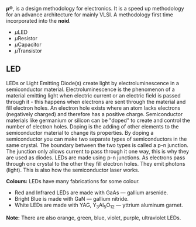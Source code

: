 <b><i>μ</i>®</b>, is a design methodology for electronics. It is a speed up methodology for an advance architecture for mainly VLSI.
A methodology first time incorporated into the <b>noid</b>.

- <i>μ</i>LED
- <i>μ</i>Resistor
- <i>μ</i>Capacitor
- <i>μ</i>Transistor

## LED
LEDs or Light Emitting Diode(s) create light by electroluminescence in a semiconductor material. Electroluminescence is the phenomenon of a material emitting light when electric current or an electric field is passed through it - this happens when electrons are sent through the material and fill electron holes. An electron hole exists where an atom lacks electrons (negatively charged) and therefore has a positive charge. Semiconductor materials like germanium or silicon can be "doped" to create and control the number of electron holes. Doping is the adding of other elements to the semiconductor material to change its properties. By doping a semiconductor you can make two separate types of semiconductors in the same crystal. The boundary between the two types is called a p-n junction. The junction only allows current to pass through it one way, this is why they are used as diodes. LEDs are made using p-n junctions. As electrons pass through one crystal to the other they fill electron holes. They emit photons (light). This is also how the semiconductor laser works.

<b>Colours:</b> LEDs have many fabrications for some colour.
- Red and Infrared LEDs are made with GaAs — gallium arsenide.
- Bright Blue is made with GaN — gallium nitride.
- White LEDs are made with YAG, Y<sub>3</sub>Al<sub>5</sub>O<sub>12</sub> — yttrium aluminum garnet.

<b>Note:</b> There are also orange, green, blue, violet, purple, ultraviolet LEDs.

